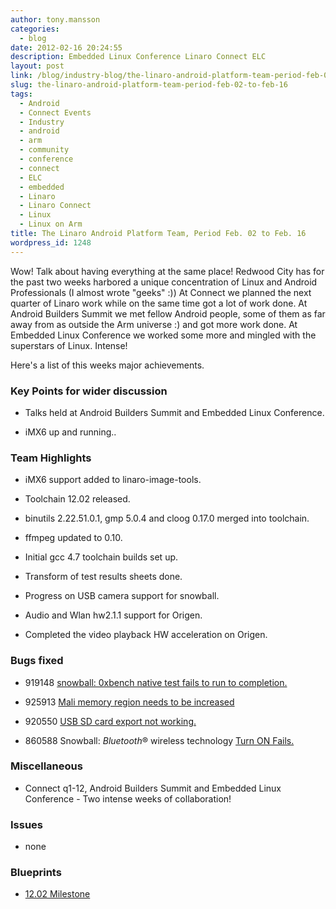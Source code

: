 ```yaml
---
author: tony.mansson
categories:
  - blog
date: 2012-02-16 20:24:55
description: Embedded Linux Conference Linaro Connect ELC
layout: post
link: /blog/industry-blog/the-linaro-android-platform-team-period-feb-02-to-feb-16/
slug: the-linaro-android-platform-team-period-feb-02-to-feb-16
tags:
  - Android
  - Connect Events
  - Industry
  - android
  - arm
  - community
  - conference
  - connect
  - ELC
  - embedded
  - Linaro
  - Linaro Connect
  - Linux
  - Linux on Arm
title: The Linaro Android Platform Team, Period Feb. 02 to Feb. 16
wordpress_id: 1248
---
```


Wow! Talk about having everything at the same place! Redwood City has for the past two weeks harbored a unique concentration of Linux and Android Professionals (I almost wrote "geeks" :)) At Connect we planned the next quarter of Linaro work while on the same time got a lot of work done. At Android Builders Summit we met fellow Android people, some of them as far away from as outside the Arm universe :) and got more work done. At Embedded Linux Conference we worked some more and mingled with the superstars of Linux. Intense!

Here's a list of this weeks major achievements.

### Key Points for wider discussion

- Talks held at Android Builders Summit and Embedded Linux Conference.

- iMX6 up and running..

### Team Highlights

- iMX6 support added to linaro-image-tools.

- Toolchain 12.02 released.

- binutils 2.22.51.0.1, gmp 5.0.4 and cloog 0.17.0 merged into toolchain.

- ffmpeg updated to 0.10.

- Initial gcc 4.7 toolchain builds set up.

- Transform of test results sheets done.

- Progress on USB camera support for snowball.

- Audio and Wlan hw2.1.1 support for Origen.

- Completed the video playback HW acceleration on Origen.

### Bugs fixed

- 919148 [snowball: 0xbench native test fails to run to completion.](https://bugs.launchpad.net/linaro-android/+bug/919148)

- 925913 [Mali memory region needs to be increased](https://bugs.launchpad.net/linaro-android/+bug/925913)

- 920550 [USB SD card export not working.](https://bugs.launchpad.net/linaro-android/+bug/920550)

- 860588 Snowball: *Bluetooth*® wireless technology [ Turn ON Fails.](https://bugs.launchpad.net/linaro-android/+bug/860588)

### Miscellaneous

- Connect q1-12, Android Builders Summit and Embedded Linux Conference - Two intense weeks of collaboration!

### Issues

- none

### Blueprints

- [12.02 Milestone](https://launchpad.net/linaro-android/+milestone/12.02)
